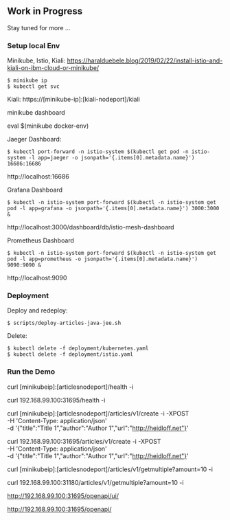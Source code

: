 ## Work in Progress

Stay tuned for more ...

### Setup local Env

Minikube, Istio, Kiali: https://haralduebele.blog/2019/02/22/install-istio-and-kiali-on-ibm-cloud-or-minikube/

```
$ minikube ip
$ kubectl get svc
```

Kiali: https://[minikube-ip]:[kiali-nodeport]/kiali

minikube dashboard

eval $(minikube docker-env)

Jaeger Dashboard:

```
$ kubectl port-forward -n istio-system $(kubectl get pod -n istio-system -l app=jaeger -o jsonpath='{.items[0].metadata.name}') 16686:16686
```

http://localhost:16686

Grafana Dashboard

```
$ kubectl -n istio-system port-forward $(kubectl -n istio-system get pod -l app=grafana -o jsonpath='{.items[0].metadata.name}') 3000:3000 &
```

http://localhost:3000/dashboard/db/istio-mesh-dashboard

Prometheus Dashboard

```
$ kubectl -n istio-system port-forward $(kubectl -n istio-system get pod -l app=prometheus -o jsonpath='{.items[0].metadata.name}') 9090:9090 &
```

http://localhost:9090


### Deployment

Deploy and redeploy:

```
$ scripts/deploy-articles-java-jee.sh
```

Delete:

```
$ kubectl delete -f deployment/kubernetes.yaml
$ kubectl delete -f deployment/istio.yaml
```


### Run the Demo

curl [minikubeip]:[articlesnodeport]/health -i

curl 192.168.99.100:31695/health -i

curl [minikubeip]:[articlesnodeport]/articles/v1/create -i -XPOST \
  -H 'Content-Type: application/json' \
  -d '{"title":"Title 1","author":"Author 1","url":"http://heidloff.net"}'

curl 192.168.99.100:31695/articles/v1/create -i -XPOST \
  -H 'Content-Type: application/json' \
  -d '{"title":"Title 1","author":"Author 1","url":"http://heidloff.net"}'

curl [minikubeip]:[articlesnodeport]/articles/v1/getmultiple?amount=10 -i

curl 192.168.99.100:31180/articles/v1/getmultiple?amount=10 -i

http://192.168.99.100:31695/openapi/ui/

http://192.168.99.100:31695/openapi/
